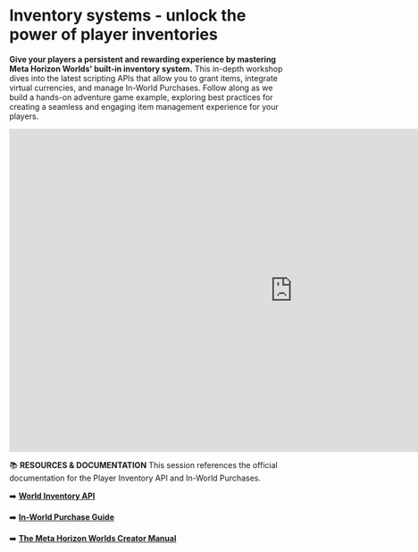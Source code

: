 # Inventory systems - unlock the power of player inventories
**Give your players a persistent and rewarding experience by mastering Meta Horizon Worlds' built-in inventory system.** This in-depth workshop dives into the latest scripting APIs that allow you to grant items, integrate virtual currencies, and manage In-World Purchases. Follow along as we build a hands-on adventure game example, exploring best practices for creating a seamless and engaging item management experience for your players.

<iframe width="1014" height="579" src="https://www.youtube.com/embed/GM3fbDT3X7o" title="Unlock the Power of Player Inventories with Shards632" frameborder="0" allow="accelerometer; autoplay; clipboard-write; encrypted-media; gyroscope; picture-in-picture; web-share" referrerpolicy="strict-origin-when-cross-origin" allowfullscreen></iframe>

📚 **RESOURCES & DOCUMENTATION**
This session references the official documentation for the Player Inventory API and In-World Purchases.

➡️ **[World Inventory API](https://developers.meta.com/horizon-worlds/learn/documentation/mhcp-program/monetization/world-inventory-api-guide)** 

➡️ **[In-World Purchase Guide](https://developers.meta.com/horizon-worlds/learn/documentation/mhcp-program/monetization/meta-horizon-worlds-inworld-purchase-guide)** 

➡️ **[The Meta Horizon Worlds Creator Manual](https://github.com/MHCPCreators/horizonCreatorManual)** 
